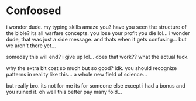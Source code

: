 # Confoosed

i wonder dude. my typing skills amaze you?  have you seen the structure of the bible?  its all warfare concepts.  you lose your profit you die lol...  i wonder dude, that was just a side message.  and thats when it gets confusing...  but we aren't there yet...

someday this will end?  i give up lol...  does that work?? what the actual fuck.

why the extra bit cost so much but so good? idk. you should recognize patterns in reality like this...  a whole new field of science...

but really bro.  its not for me its for someone else except i had a bonus and you ruined it.   oh well this better pay many fold...
